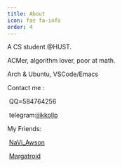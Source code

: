 ```yaml
---
title: About
icon: fas fa-info
order: 4
---
```


A CS student @HUST.

ACMer, algorithm lover, poor at math.

Arch & Ubuntu, VSCode/Emacs

Contact me : 

​	QQ=584764256

​	telegram:[jjikkollp](https://t.me/jjikkollp)



My Friends:

​	[NaVi_Awson](https://www.cnblogs.com/NaVi-Awson/)

​	[Margatroid](https://blog.mgt.moe/)

